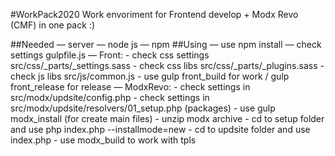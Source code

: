 #WorkPack2020
Work envoriment for Frontend develop + Modx Revo (CMF) in one pack :) 

##Needed
    — server
    — node js
    — npm
##Using
    — use npm install
    — check settings gulpfile.js
    — Front:
      - check css settings src/css/_parts/_settings.sass
      - check css libs src/css/_parts/_plugins.sass
      - check js libs src/js/common.js
      - use gulp front_build for work / gulp front_release for release
    — ModxRevo:
      - check settings in src/modx/updsite/config.php
      - check settings in src/modx/updsite/resolvers/01_setup.php (packages)
      - use gulp modx_install (for create main files)
      - unzip modx archive
      - cd to setup folder and use php index.php --installmode=new
      - cd to updsite folder and use index.php
      - use modx_build to work with tpls